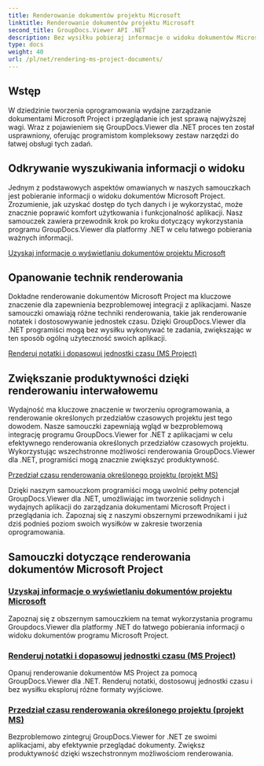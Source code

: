 ```yaml
---
title: Renderowanie dokumentów projektu Microsoft
linktitle: Renderowanie dokumentów projektu Microsoft
second_title: GroupDocs.Viewer API .NET
description: Bez wysiłku pobieraj informacje o widoku dokumentów Microsoft Project za pomocą GroupDocs.Viewer dla .NET. Zwiększ produktywność dzięki wszechstronnym możliwościom renderowania.
type: docs
weight: 40
url: /pl/net/rendering-ms-project-documents/
---
```

## Wstęp

W dziedzinie tworzenia oprogramowania wydajne zarządzanie dokumentami Microsoft Project i przeglądanie ich jest sprawą najwyższej wagi. Wraz z pojawieniem się GroupDocs.Viewer dla .NET proces ten został usprawniony, oferując programistom kompleksowy zestaw narzędzi do łatwej obsługi tych zadań.

## Odkrywanie wyszukiwania informacji o widoku
Jednym z podstawowych aspektów omawianych w naszych samouczkach jest pobieranie informacji o widoku dokumentów Microsoft Project. Zrozumienie, jak uzyskać dostęp do tych danych i je wykorzystać, może znacznie poprawić komfort użytkowania i funkcjonalność aplikacji. Nasz samouczek zawiera przewodnik krok po kroku dotyczący wykorzystania programu GroupDocs.Viewer dla platformy .NET w celu łatwego pobierania ważnych informacji.

[Uzyskaj informacje o wyświetlaniu dokumentów projektu Microsoft](./get-view-info-ms-project/)

## Opanowanie technik renderowania
Dokładne renderowanie dokumentów Microsoft Project ma kluczowe znaczenie dla zapewnienia bezproblemowej integracji z aplikacjami. Nasze samouczki omawiają różne techniki renderowania, takie jak renderowanie notatek i dostosowywanie jednostek czasu. Dzięki GroupDocs.Viewer dla .NET programiści mogą bez wysiłku wykonywać te zadania, zwiększając w ten sposób ogólną użyteczność swoich aplikacji.

[Renderuj notatki i dopasowuj jednostki czasu (MS Project)](./render-notes-and-adjust-time-ms-project/)

## Zwiększanie produktywności dzięki renderowaniu interwałowemu
Wydajność ma kluczowe znaczenie w tworzeniu oprogramowania, a renderowanie określonych przedziałów czasowych projektu jest tego dowodem. Nasze samouczki zapewniają wgląd w bezproblemową integrację programu GroupDocs.Viewer for .NET z aplikacjami w celu efektywnego renderowania określonych przedziałów czasowych projektu. Wykorzystując wszechstronne możliwości renderowania GroupDocs.Viewer dla .NET, programiści mogą znacznie zwiększyć produktywność.

[Przedział czasu renderowania określonego projektu (projekt MS)](./render-project-time-interval-ms-project/)

Dzięki naszym samouczkom programiści mogą uwolnić pełny potencjał GroupDocs.Viewer dla .NET, umożliwiając im tworzenie solidnych i wydajnych aplikacji do zarządzania dokumentami Microsoft Project i przeglądania ich. Zapoznaj się z naszymi obszernymi przewodnikami i już dziś podnieś poziom swoich wysiłków w zakresie tworzenia oprogramowania.
## Samouczki dotyczące renderowania dokumentów Microsoft Project
### [Uzyskaj informacje o wyświetlaniu dokumentów projektu Microsoft](./get-view-info-ms-project/)
Zapoznaj się z obszernym samouczkiem na temat wykorzystania programu Groupdocs.Viewer dla platformy .NET do łatwego pobierania informacji o widoku dokumentów programu Microsoft Project.
### [Renderuj notatki i dopasowuj jednostki czasu (MS Project)](./render-notes-and-adjust-time-ms-project/)
Opanuj renderowanie dokumentów MS Project za pomocą GroupDocs.Viewer dla .NET. Renderuj notatki, dostosowuj jednostki czasu i bez wysiłku eksploruj różne formaty wyjściowe.
### [Przedział czasu renderowania określonego projektu (projekt MS)](./render-project-time-interval-ms-project/)
Bezproblemowo zintegruj GroupDocs.Viewer for .NET ze swoimi aplikacjami, aby efektywnie przeglądać dokumenty. Zwiększ produktywność dzięki wszechstronnym możliwościom renderowania.